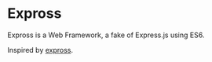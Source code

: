 # Expross

Expross is a Web Framework, a fake of Express.js using ES6.

Inspired by [expross](https://github.com/WangZhechao/expross).
